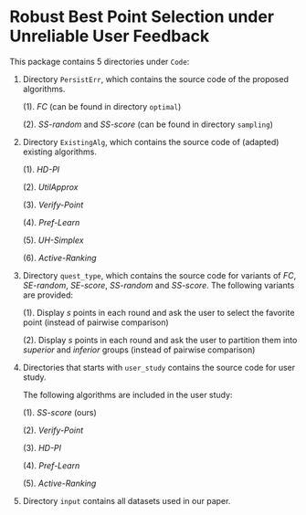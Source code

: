 # Robust Best Point Selection under Unreliable User Feedback


This package contains 5 directories under `Code`: 
1. Directory `PersistErr`, which contains the source code of the proposed algorithms.

	(1). *FC* (can be found in directory `optimal`)
    
	(2). *SS-random* and *SS-score* (can be found in directory `sampling`)
  
2. Directory `ExistingAlg`, which contains the source code of (adapted) existing algorithms.

	(1). *HD-PI*

	(2). *UtilApprox*

	(3). *Verify-Point*

	(4). *Pref-Learn*

	(5). *UH-Simplex*

	(6). *Active-Ranking*

3. Directory `quest_type`, which contains the source code for variants of *FC*, *SE-random*, *SE-score*, *SS-random* and *SS-score*. The following variants are provided:
	
	(1). Display *s* points in each round and ask the user to select the favorite point (instead of pairwise comparison)
	
	(2). Display *s* points in each round and ask the user to partition them into *superior* and *inferior* groups (instead of pairwise comparison)

4. Directories that starts with `user_study` contains the source code for user study.

	The following algorithms are included in the user study:
  
	(1). *SS-score* (ours)

    (2). *Verify-Point*
   
    (3). *HD-PI*
  
	(4). *Pref-Learn*
  
	(5). *Active-Ranking*


5. Directory `input` contains all datasets used in our paper.